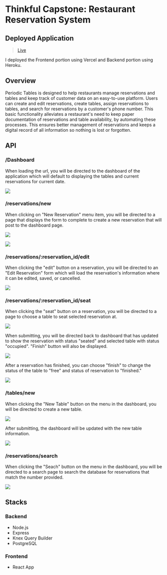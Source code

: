 # Thinkful Capstone: Restaurant Reservation System

## Deployed Application

> [Live](https://restaurant-res-front-end1.vercel.app/dashboard)

I deployed the Frontend portion using Vercel and Backend portion using Heroku.

## Overview

Periodic Tables is designed to help restaurants manage reservations and tables and keep track of customer data on an easy-to-use platform. Users can create and edit reservations, create tables, assign reservations to tables, and search for reservations by a customer's phone number. This basic functionality alleviates a restaurant's need to keep paper documentation of reservations and table availability, by automating these processes. This ensures better management of reservations and keeps a digital record of all information so nothing is lost or forgotten.

## API

### /Dashboard

When loading the url, you will be directed to the dashboard of the application which will default to displaying the tables and current reservations for current date.

![](front-end/.screenshots/dashboard.PNG)

>

### /reservations/new

When clicking on "New Reservation" menu item, you will be directed to a page that displays the form to complete to create a new reservation that will post to the dashboard page.

![](front-end/.screenshots/newReservation.PNG)

![](front-end/.screenshots/newReservationDash.PNG)

>

### /reservations/:reservation_id/edit

When clicking the "edit" button on a reservation, you will be directed to an "Edit Reservation" form which will load the reservation's information where it can be edited, saved, or cancelled.

![](front-end/.screenshots/edit.PNG)

>

### /reservations/:reservation_id/seat

When clicking the "seat" button on a reservation, you will be directed to a page to choose a table to seat selected reservation at.

![](front-end/.screenshots/seat1.PNG)

When submitting, you will be directed back to dashboard that has updated to show the reservation with status "seated" and selected table with status "occupied". "Finish" button will also be displayed.

![](front-end/.screenshots/seat2.PNG)

After a reservation has finished, you can choose "finish" to change the status of the table to "free" and status of reservation to "finished."

![](front-end/.screenshots/seat3.PNG)

>

### /tables/new

When clicking the "New Table" button on the menu in the dashboard, you will be directed to create a new table.

![](front-end/.screenshots/newTable1.PNG)

After submitting, the dashboard will be updated with the new table information.

![](front-end/.screenshots/newTable2.PNG)

### /reservations/search

When clicking the "Seach" button on the menu in the dashboard, you will be directed to a search page to search the database for reservations that match the number provided.

![](front-end/.screenshots/search.PNG)

## Stacks

### Backend

- Node.js
- Express
- Knex Query Builder
- PostgreSQL

### Frontend

- React App
